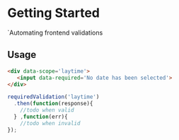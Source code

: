 # Getting Started

`Automating frontend validations

## Usage

```html
<div data-scope='laytime'>
   <input data-required='No date has been selected'>
</div>
```

```js
requiredValidation('laytime')
  .then(function(response){
    //todo when valid
  } ,function(err){
    //todo when invalid
});
```
